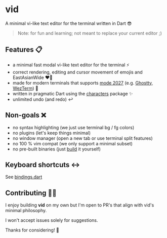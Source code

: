 # vid

A minimal vi-like text editor for the terminal written in Dart 😎
 
> Note: for fun and learning; not meant to replace your current editor ;)

## Features 📋

- a minimal fast modal vi-like text editor for the terminal ⚡️
- correct rendering, editing and cursor movement of emojis and EastAsianWide ❤️‍🔥
- made for modern terminals that supports [mode 2027](https://github.com/contour-terminal/terminal-unicode-core) (e.g. [Ghostty](https://github.com/mitchellh/ghostty/), [WezTerm](https://github.com/wez/wezterm)) 🧠
- written in pragmatic Dart using the [characters](https://pub.dev/packages/characters) package ✨
- unlimited undo (and redo) ↩️

## Non-goals ❌

- no syntax highlighting (we just use terminal bg / fg colors)
- no plugins (let's keep things minimal)
- no window manager (open a new tab or use terminal split features)
- no 100 % vim compat (we only support a minimal subset)
- no pre-built binaries (just [build](build.sh) it yourself)

## Keyboard shortcuts ↔️

See [bindings.dart](lib/bindings.dart)

## Contributing 🙋‍♂️

I enjoy building **vid** on my own but I'm open to PR's that align with vid's minimal philosophy.

I won't accept issues solely for suggestions.

Thanks for considering! 🚀
